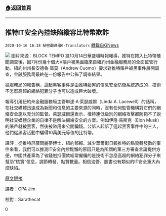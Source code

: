 ###  [:house:返回首頁](https://github.com/ourhimalayas/txt)
---

## 推特IT安全內控缺陷縱容比特幣欺詐
`2020-10-16 16:18 秘密翻译组G-Translators` [轉載自GNews](https://gnews.org/zh-hant/428643/)

![]()![](https://s3.amazonaws.com/gnews-media-offload/wp-content/uploads/2020/10/16155621/zixuan.jpg)
圖片來源：BLOCK TEMPO
據10月14日華盛頓時報報導，推特在捲入比特幣醜聞調查後，因7月份幾十個大V賬戶被黑面臨來自紐約州金融服務局的全面監管行動。紐約州州長安德魯·庫莫（Andrew Cuomo）要求對推特賬戶被黑事件展開調查，金融服務局最終在一份報告中公佈了調查結果。

據服務局的報告稱，這起黑客事件是由推特鬆懈的信息安全防衛系統造成的，技術不怎麼高超的網絡犯罪分子也可以造成巨大破壞。

報導引用紐約州金融服務局主管琳達·A·萊瑟威爾（Linda A. Lacewell）的話稱，在社交媒體迅速成為新聞和信息的主要來源的同時，沒有任何監管機構對它們的網絡安全施以充分的監督。萊瑟威爾還表示，推特連低級別的網絡攻擊都防範不了說明社交媒體企業的自律不是解決網絡安全的方案。例如伊隆·馬斯克（Elon Musk）的賬戶就被黑客，然後被盜用來公開騙錢。公訴人起訴了這起黑客事件中的三人，他們從黑客活動中騙得10萬美元等值的比特幣。

譯評：從推特屏蔽閆麗夢博士、紐約郵報、減少華爾街日報推特的點贊轉發數的事件來看，我們可以推測IT安全內控鬆懈的原因只是為所謂的第三方審查言論提供方便，中國共產黨為了省錢剋扣價款經常僱傭的是技術不怎麼高超的網絡犯罪分子來幫助“核實”信息，調節轉發、點贊數量。相信油管、臉書也有類似的IT安全重大內控缺陷。

[原文鏈接](https://www.washingtontimes.com/news/2020/oct/14/twitter-faces-hew-push-for-regulatory-action-follo/)

譯者：CPA Jim

校對：Sarathecat

0
